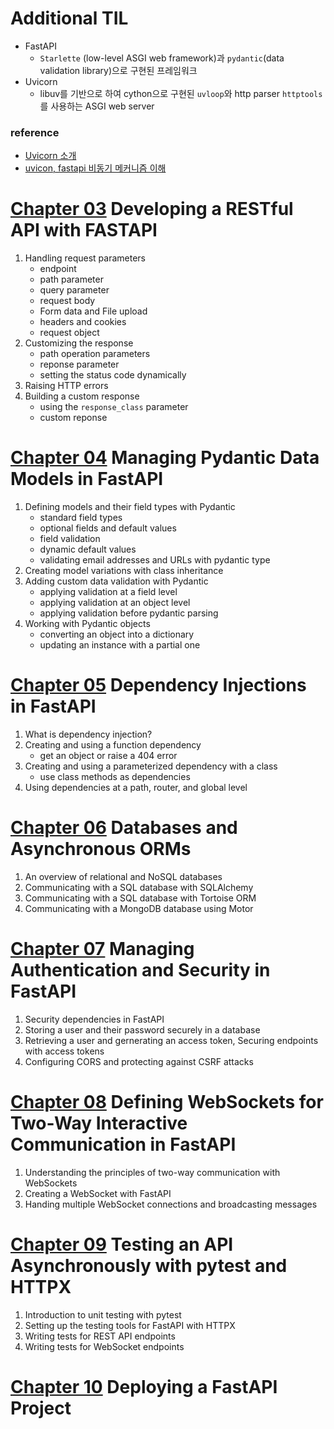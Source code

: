 # Additional TIL
- FastAPI
    - `Starlette` (low-level ASGI web framework)과 `pydantic`(data validation library)으로 구현된 프레임워크
- Uvicorn
    - libuv를 기반으로 하여 cython으로 구현된 `uvloop`와 http parser `httptools`를 사용하는 ASGI web server

### reference
- [Uvicorn 소개](https://chacha95.github.io/2021-01-16-python6/)
- [uvicon, fastapi 비동기 메커니즘 이해](https://m.blog.naver.com/pjt3591oo/222772705407)

# [Chapter 03](./chap03/) Developing a RESTful API with FASTAPI
1. Handling request parameters
    - endpoint
    - path parameter
    - query parameter
    - request body
    - Form data and File upload
    - headers and cookies
    - request object
2. Customizing the response
    - path operation parameters
    - reponse parameter
    - setting the status code dynamically
3. Raising HTTP errors
4. Building a custom response
    - using the `response_class` parameter
    - custom reponse

# [Chapter 04](./chap04/) Managing Pydantic Data Models in FastAPI
1. Defining models and their field types with Pydantic
    - standard field types
    - optional fields and default values
    - field validation
    - dynamic default values
    - validating email addresses and URLs with pydantic type
2. Creating model variations with class inheritance
3. Adding custom data validation with Pydantic
    - applying validation at a field level
    - applying validation at an object level
    - applying validation before pydantic parsing
4. Working with Pydantic objects
    - converting an object into a dictionary
    - updating an instance with a partial one

# [Chapter 05](./chap05/) Dependency Injections in FastAPI
1. What is dependency injection?
2. Creating and using a function dependency
    - get an object or raise a 404 error
3. Creating and using a parameterized dependency with a class
    - use class methods as dependencies
4. Using dependencies at a path, router, and global level

# [Chapter 06](./chap06/) Databases and Asynchronous ORMs
1. An overview of relational and NoSQL databases
2. Communicating with a SQL database with SQLAlchemy
3. Communicating with a SQL database with Tortoise ORM
4. Communicating with a MongoDB database using Motor

# [Chapter 07](./chap07/) Managing Authentication and Security in FastAPI
1. Security dependencies in FastAPI
2. Storing a user and their password securely in a database
3. Retrieving a user and gernerating an access token, Securing endpoints with access tokens
4. Configuring CORS and protecting against CSRF attacks

# [Chapter 08](./chap08/) Defining WebSockets for Two-Way Interactive Communication in FastAPI
1. Understanding the principles of two-way communication with WebSockets
2. Creating a WebSocket with FastAPI
3. Handing multiple WebSocket connections and broadcasting messages

# [Chapter 09](./chap09/) Testing an API Asynchronously with pytest and HTTPX
1. Introduction to unit testing with pytest
2. Setting up the testing tools for FastAPI with HTTPX
3. Writing tests for REST API endpoints
4. Writing tests for WebSocket endpoints

# [Chapter 10](./chap10/) Deploying a FastAPI Project